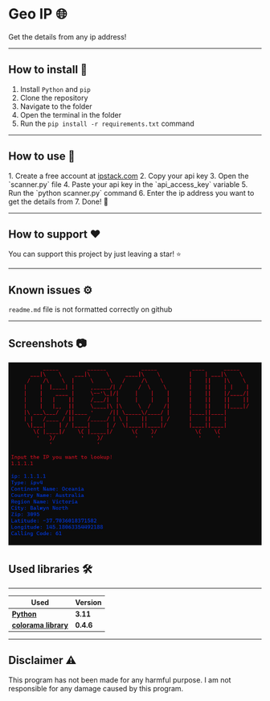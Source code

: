 <h1>Geo IP 🌐</h1>
<p>Get the details from any ip address!</p>

---

<h2>How to install 🚀</h2>

1. Install `Python` and `pip`
2. Clone the repository
3. Navigate to the folder
4. Open the terminal in the folder
5. Run the `pip install -r requirements.txt` command

---

<h2>How to use 📝</h2>
1. Create a free account at <a href="https://ipstack.com/">ipstack.com</a>
2. Copy your api key
3. Open the `scanner.py` file
4. Paste your api key in the `api_access_key` variable
5. Run the `python scanner.py` command
6. Enter the ip address you want to get the details from
7. Done! 🎉

---

<h2>How to support ❤️</h2>

You can support this project by just leaving a star! ⭐

---

<h2>Known issues ⚙️</h2>

`readme.md` file is not formatted correctly on github

---

<h2>Screenshots 📷</h2>

![img.png](img.png)

<h2>Used libraries 🛠️</h2>

---

| **Used**                                                                       | **Version** |
|--------------------------------------------------------------------------------|-------------|
| **<a href="https://www.python.org/downloads/release/python-3113/">Python</a>** | **3.11**    |
| **<a href="https://pypi.org/project/colorama/">colorama library</a>**          | **0.4.6**   |

---

<h2>Disclaimer ⚠️</h2>
This program has not been made for any harmful purpose. I am not responsible for any damage caused by this program.
